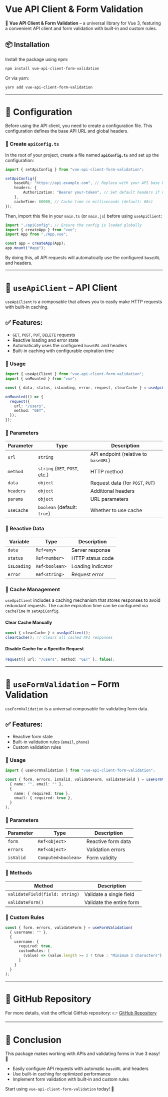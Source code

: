 # Vue API Client & Form Validation

🚀 **Vue API Client & Form Validation** – a universal library for Vue 3, featuring a convenient API client and form validation with built-in and custom rules.

## 📦 Installation

Install the package using npm:
```sh
npm install vue-api-client-form-validation
```

Or via yarn:
```sh
yarn add vue-api-client-form-validation
```

---

# 📌 Configuration

Before using the API client, you need to create a configuration file. This configuration defines the base API URL and global headers.

### 📌 Create `apiConfig.ts`

In the root of your project, create a file named **`apiConfig.ts`** and set up the configuration:

```ts
import { setApiConfig } from "vue-api-client-form-validation";

setApiConfig({
    baseURL: "https://api.example.com", // Replace with your API base URL
    headers: {
        Authorization: "Bearer your-token", // Set default headers if needed
    },
    cacheTime: 60000, // Cache time in milliseconds (default: 60s)
});
```

Then, import this file in your `main.ts` (or `main.js`) before using `useApiClient`:

```ts
import "./apiConfig"; // Ensure the config is loaded globally
import { createApp } from "vue";
import App from "./App.vue";

const app = createApp(App);
app.mount("#app");
```

By doing this, all API requests will automatically use the configured `baseURL` and headers.

---

# 📌 `useApiClient` – API Client

`useApiClient` is a composable that allows you to easily make HTTP requests with built-in caching.

## ✅ Features:
- `GET`, `POST`, `PUT`, `DELETE` requests
- Reactive loading and error state
- Automatically uses the configured `baseURL` and headers
- Built-in caching with configurable expiration time

### 📌 Usage

```ts
import { useApiClient } from "vue-api-client-form-validation";
import { onMounted } from "vue";

const { data, status, isLoading, error, request, clearCache } = useApiClient();

onMounted(() => {
  request({
    url: "/users",
    method: "GET",
  });
});
```

### 📜 Parameters
| Parameter  | Type                 | Description |
|------------|---------------------|-------------|
| `url`      | `string`             | API endpoint (relative to `baseURL`) |
| `method`   | `string` (`GET`, `POST`, etc.) | HTTP method |
| `data`     | `object`             | Request data (for `POST`, `PUT`) |
| `headers`  | `object`             | Additional headers |
| `params`   | `object`             | URL parameters |
| `useCache` | `boolean` (default: `true`) | Whether to use cache |

### 🔄 Reactive Data
| Variable   | Type     | Description |
|------------|--------|-------------|
| `data`     | `Ref<any>` | Server response |
| `status`   | `Ref<number>` | HTTP status code |
| `isLoading` | `Ref<boolean>` | Loading indicator |
| `error`    | `Ref<string>` | Request error |

### 🔧 Cache Management
`useApiClient` includes a caching mechanism that stores responses to avoid redundant requests. The cache expiration time can be configured via `cacheTime` in `setApiConfig`.

#### Clear Cache Manually
```ts
const { clearCache } = useApiClient();
clearCache(); // Clears all cached API responses
```

#### Disable Cache for a Specific Request
```ts
request({ url: "/users", method: "GET" }, false);
```

---

# 📌 `useFormValidation` – Form Validation

`useFormValidation` is a universal composable for validating form data.

## ✅ Features:
- Reactive form state
- Built-in validation rules (`email`, `phone`)
- Custom validation rules

### 📌 Usage

```ts
import { useFormValidation } from "vue-api-client-form-validation";

const { form, errors, isValid, validateForm, validateField } = useFormValidation(
  { name: "", email: "" },
  {
    name: { required: true },
    email: { required: true },
  }
);
```

### 📜 Parameters
| Parameter  | Type   | Description |
|------------|------|-------------|
| `form`    | `Ref<object>` | Reactive form data |
| `errors`  | `Ref<object>` | Validation errors |
| `isValid` | `Computed<boolean>` | Form validity |

### 🔄 Methods
| Method         | Description |
|--------------|-------------|
| `validateField(field: string)` | Validate a single field |
| `validateForm()` | Validate the entire form |

### 🔧 Custom Rules
```ts
const { form, errors, validateForm } = useFormValidation(
  { username: "" },
  {
    username: {
      required: true,
      customRules: [
        (value) => (value.length >= 3 ? true : "Minimum 3 characters")
      ]
    }
  }
);
```

---

# 🔗 GitHub Repository
For more details, visit the official GitHub repository:
👉 [GitHub Repository](https://github.com/Zmeev06/vue-client-validation)

---

# 🎯 Conclusion

This package makes working with APIs and validating forms in Vue 3 easy! 🚀

- Easily configure API requests with automatic `baseURL` and headers
- Use built-in caching for optimized performance
- Implement form validation with built-in and custom rules

Start using `vue-api-client-form-validation` today! 🎯

